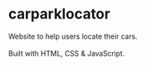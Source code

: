 # carparklocator
Website to help users locate their cars. <br /><br />
Built with HTML, CSS & JavaScript.
